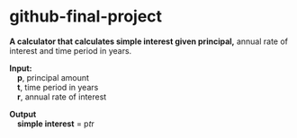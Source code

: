 # github-final-project

**A calculator that calculates simple interest given principal,** annual rate of interest and time period in years.

**Input:**\
&emsp;**p**, principal amount\
&emsp;**t**, time period in years\
&emsp;**r**, annual rate of interest

**Output**\
&emsp;**simple interest** = p*t*r
